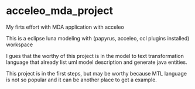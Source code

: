 # acceleo_mda_project
My firts effort with MDA application with acceleo

This is a eclipse luna modeling with (papyrus, acceleo, ocl plugins installed) workspace 

I gues that the worthy of this project is in the model to text transformation language that already list uml model description and generate java entities.

This project is in the first steps, but may be worthy because MTL language is not so popular and it can be another place to get a example.

